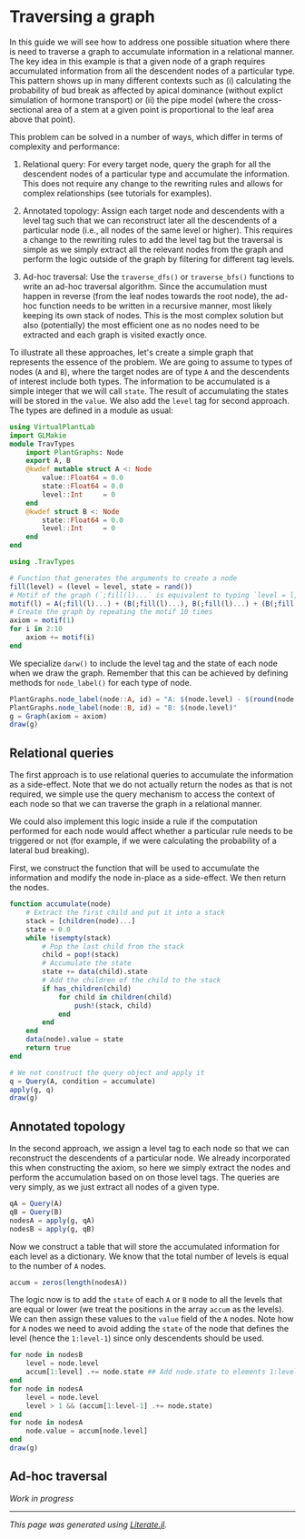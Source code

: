 

# Traversing a graph

In this guide we will see how to address one possible situation where there is need to
traverse a graph to accumulate information in a relational manner. The key idea in this
example is that a given node of a graph requires accumulated information from all the
descendent nodes of a particular type. This pattern shows up in many different contexts
such as (i) calculating the probability of bud break as affected by apical dominance (without
explict simulation of hormone transport) or (ii) the pipe model (where the cross-sectional
area of a stem at a given point is proportional to the leaf area above that point).

This problem can be solved in a number of ways, which differ in terms of complexity and
performance:

1. Relational query: For every target node, query the graph for all the descendent nodes of
a particular type and accumulate the information. This does not require any change to the
rewriting rules and allows for complex relationships (see tutorials for examples).

2. Annotated topology: Assign each target node and descendents with a level tag such that
we can reconstruct later all the descendents of a particular node (i.e., all nodes of the
same level or higher). This requires a change to the rewriting rules to add the level tag
but the traversal is simple as we simply extract all the relevant nodes from the graph and
perform the logic outside of the graph by filtering for different tag levels.

3. Ad-hoc traversal: Use the `traverse_dfs()` or `traverse_bfs()` functions to write an
ad-hoc traversal algorithm. Since the accumulation must happen in reverse (from the leaf
nodes towards the root node), the ad-hoc function needs to be written in a recursive manner,
most likely keeping its own stack of nodes. This is the most complex solution but also
(potentially) the most efficient one as no nodes need to be extracted and each graph is
visited exactly once.

To illustrate all these approaches, let's create a simple graph that represents the essence
of the problem. We are going to assume to types of nodes (`A` and `B`), where the target
nodes are of type `A` and the descendents of interest include both types. The information to
be accumulated is a simple integer that we will call `state`. The result of accumulating the
states will be stored in the `value`. We also add the `level` tag for second approach. The
types are defined in a module as usual:

```julia
using VirtualPlantLab
import GLMakie
module TravTypes
    import PlantGraphs: Node
    export A, B
    @kwdef mutable struct A <: Node
        value::Float64 = 0.0
        state::Float64 = 0.0
        level::Int     = 0
    end
    @kwdef struct B <: Node
        state::Float64 = 0.0
        level::Int     = 0
    end
end

using .TravTypes

# Function that generates the arguments to create a node
fill(level) = (level = level, state = rand())
# Motif of the graph (`;fill(l)...` is equivalent to typing `level = l, state = rand()`)
motif(l) = A(;fill(l)...) + (B(;fill(l)...), B(;fill(l)...) + (B(;fill(l)...), B(;fill(l)...)))
# Create the graph by repeating the motif 10 times
axiom = motif(1)
for i in 2:10
    axiom += motif(i)
end
```

We specialize `darw()` to include the level tag and the state of each node when we draw the
graph. Remember that this can be achieved by defining methods for `node_label()` for each
type of node.

```julia
PlantGraphs.node_label(node::A, id) = "A: $(node.level) - $(round(node.value, digits = 2))"
PlantGraphs.node_label(node::B, id) = "B: $(node.level)"
g = Graph(axiom = axiom)
draw(g)
```

## Relational queries

The first approach is to use relational queries to accumulate the information as a
side-effect. Note that we do not actually return the nodes as that is not required, we
simple use the query mechanism to access the context of each node so that we can traverse
the graph in a relational manner.

We could also implement this logic inside a rule if the computation performed for each node
would affect whether a particular rule needs to be triggered or not (for example, if we
were calculating the probability of a lateral bud breaking).

First, we construct the function that will be used to accumulate the information and modify
the node in-place as a side-effect. We then return the nodes.

```julia
function accumulate(node)
    # Extract the first child and put it into a stack
    stack = [children(node)...]
    state = 0.0
    while !isempty(stack)
        # Pop the last child from the stack
        child = pop!(stack)
        # Accumulate the state
        state += data(child).state
        # Add the children of the child to the stack
        if has_children(child)
            for child in children(child)
                push!(stack, child)
            end
        end
    end
    data(node).value = state
    return true
end

# We not construct the query object and apply it
q = Query(A, condition = accumulate)
apply(g, q)
draw(g)
```

## Annotated topology

In the second approach, we assign a level tag to each node so that we can reconstruct the
descendents of a particular node. We already incorporated this when constructing the axiom,
so here we simply extract the nodes and perform the accumulation based on on those level
tags. The queries are very simply, as we just extract all nodes of a given type.

```julia
qA = Query(A)
qB = Query(B)
nodesA = apply(g, qA)
nodesB = apply(g, qB)
```

Now we construct a table that will store the accumulated information for each level as a
dictionary. We know that the total number of levels is equal to the number of `A` nodes.

```julia
accum = zeros(length(nodesA))
```

The logic now is to add the `state` of each `A` or `B` node to all the levels that are equal
or lower (we treat the positions in the array `accum` as the levels). We can then assign
these values to the `value` field of the `A` nodes. Note how for `A` nodes we need to avoid
adding the `state` of the node that defines the level (hence the `1:level-1`) since only
descendents should be used.

```julia
for node in nodesB
    level = node.level
    accum[1:level] .+= node.state ## Add node.state to elements 1:level
end
for node in nodesA
    level = node.level
    level > 1 && (accum[1:level-1] .+= node.state)
end
for node in nodesA
    node.value = accum[node.level]
end
draw(g)
```

## Ad-hoc traversal

*Work in progress*

---

*This page was generated using [Literate.jl](https://github.com/fredrikekre/Literate.jl).*

